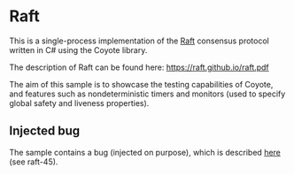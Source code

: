 Raft
====
This is a single-process implementation of the [Raft](https://raft.github.io) consensus protocol written in C# using the Coyote library.

The description of Raft can be found here: https://raft.github.io/raft.pdf

The aim of this sample is to showcase the testing capabilities of Coyote, and features such as nondeterministic timers and monitors (used to specify global safety and liveness properties).

## Injected bug

The sample contains a bug (injected on purpose), which is described [here](http://colin-scott.github.io/blog/2015/10/07/fuzzing-raft-for-fun-and-profit/) (see raft-45).
